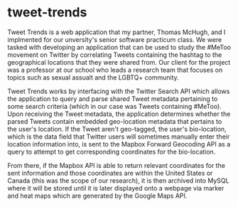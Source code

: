 # tweet-trends
Tweet Trends is a web application that my partner, Thomas McHugh, and I implmented for our unversity's senior software practicum class.
We were tasked with developing an application that can be used to study the #MeToo movement on Twitter by correlating Tweets
containing the hashtag to the geographical locations that they were shared from. Our client for the project was a professor at our school who leads a research team that focuses on topics such as sexual assualt and the LGBTQ+ community.

Tweet Trends works by interfacing with the Twitter Search API which allows the application to query and parse shared Tweet metadata pertaining to some search criteria (which in our case was Tweets containing #MeToo).
Upon receiving the Tweet metadata, the application determines whether the parsed Tweets contain embedded geo-location metadata that pertains to the user's location. If the Tweet aren't geo-tagged, the user's bio-location, which is the data field that Twitter users will sometimes manually enter their location information into, is sent to the Mapbox Forward Geocoding API as a query to attempt to get corresponding coordinates for the bio-location.  

From there, if the Mapbox API is able to return relevant coordinates for the sent information and those coordinates are within the United States or Canada (this was the scope of our research), it is then archived into MySQL where it will be stored until it is later displayed onto a webpage via marker and heat maps which are generated by the Google Maps API. 
